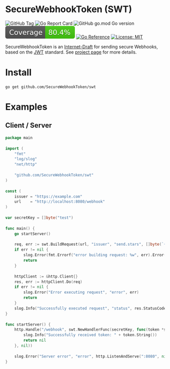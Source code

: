 # SecureWebhookToken (SWT)

![GitHub Tag](https://img.shields.io/github/v/tag/SecureWebhookToken/swt?label=Version)
![Go Report Card](https://goreportcard.com/badge/github.com/SecureWebhookToken/swt)
![GitHub go.mod Go version](https://img.shields.io/github/go-mod/go-version/SecureWebhookToken/swt?style=flat)
![Coverage](assets/coverage-badge.svg)
[![Go Reference](https://pkg.go.dev/badge/github.com/SecureWebhookToken/swt)](https://pkg.go.dev/github.com/SecureWebhookToken/swt)
[![License: MIT](https://img.shields.io/badge/License-MIT-green.svg)](https://opensource.org/licenses/MIT)

SecureWebhookToken is an [Internet-Draft](https://datatracker.ietf.org/doc/draft-knauer-secure-webhook-token/)
for sending secure Webhooks, based on the [JWT](https://datatracker.ietf.org/doc/html/rfc7519) standard. See [project page](https://securewebhooktoken.github.io) for more details.

# Install
`go get github.com/SecureWebhookToken/swt`

# Examples

## Client / Server

```go
package main

import (
	"fmt"
	"log/slog"
	"net/http"

	"github.com/SecureWebhookToken/swt"
)

const (
	issuer = "https://example.com"
	url    = "http://localhost:8080/webhook"
)

var secretKey = []byte("test")

func main() {
	go startServer()

	req, err := swt.BuildRequest(url, "issuer", "send.stars", []byte(`{"username": "me", "stars": "567"}`), secretKey)
	if err != nil {
		slog.Error(fmt.Errorf("error building request: %w", err).Error())
		return
	}

	httpClient := &http.Client{}
	res, err := httpClient.Do(req)
	if err != nil {
		slog.Error("Error executing request", "error", err)
		return
	}
	slog.Info("Successfully executed request", "status", res.StatusCode)
}

func startServer() {
	http.Handle("/webhook", swt.NewHandlerFunc(secretKey, func(token *swt.SecureWebhookToken) error {
		slog.Info("Successfully received token: " + token.String())
		return nil
	}, nil))

	slog.Error("Server error", "error", http.ListenAndServe(":8080", nil))
}
```